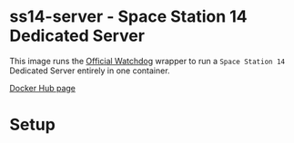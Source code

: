 # ss14-server - Space Station 14 Dedicated Server

This image runs the [Official Watchdog](https://github.com/space-wizards/SS14.Watchdog/) wrapper to run a `Space Station 14`
Dedicated Server entirely in one container.

[Docker Hub page](https://hub.docker.com/repository/docker/eldios/ss14-server)

# Setup
